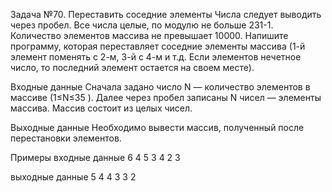 Задача №70. Переставить соседние элементы
Числа следует выводить через пробел. Все числа целые, по модулю не больше 231-1. 
Количество элементов массива не превышает 10000.
Напишите программу, которая переставляет соседние элементы массива 
(1-й элемент поменять с 2-м, 3-й с 4-м и т.д. Если элементов нечетное число, 
то последний элемент остается на своем месте).

Входные данные
Сначала задано число N
 — количество элементов в массиве (1≤N≤35
). Далее через пробел записаны N
 чисел — элементы массива. Массив состоит из целых чисел.

Выходные данные
Необходимо вывести массив, полученный после перестановки элементов.

Примеры
входные данные
6
4 5 3 4 2 3

выходные данные
5 4 4 3 3 2